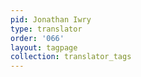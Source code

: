 ```yaml
---
pid: Jonathan Iwry
type: translator
order: '066'
layout: tagpage
collection: translator_tags
---
```

